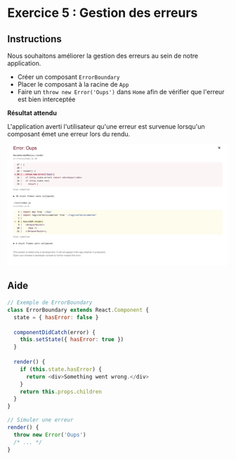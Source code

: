 # Exercice 5 : Gestion des erreurs

## Instructions

Nous souhaitons améliorer la gestion des erreurs au sein de notre application.

- Créer un composant `ErrorBoundary`
- Placer le composant à la racine de `App`
- Faire un `throw new Error('Oups')` dans `Home` afin de vérifier que l'erreur est bien interceptée

**Résultat attendu**

L'application averti l'utilisateur qu'une erreur est survenue lorsqu'un composant émet une erreur lors du rendu.

![Résultat](ex-5-result.gif)

## Aide

```js
// Exemple de ErrorBoundary
class ErrorBoundary extends React.Component {
  state = { hasError: false }

  componentDidCatch(error) {
    this.setState({ hasError: true })
  }

  render() {
    if (this.state.hasError) {
      return <div>Something went wrong.</div>
    }
    return this.props.children
  }
}
```

```js
// Simuler une erreur
render() {
  throw new Error('Oups')
  /* ... */
}
```
